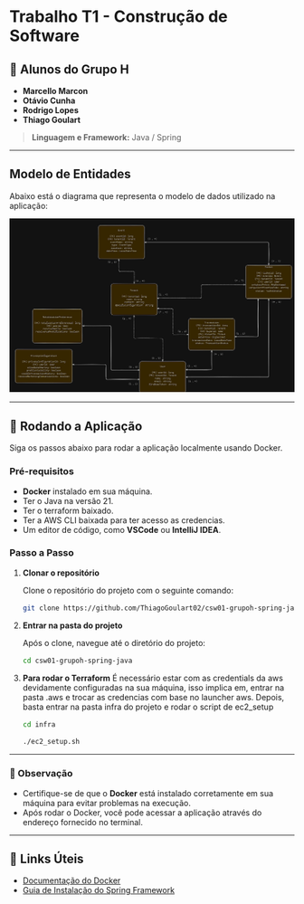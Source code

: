 
# Trabalho T1 - Construção de Software

## 👥 Alunos do Grupo H

- **Marcello Marcon**
- **Otávio Cunha**
- **Rodrigo Lopes**
- **Thiago Goulart**

> **Linguagem e Framework:** Java / Spring

---

## Modelo de Entidades

Abaixo está o diagrama que representa o modelo de dados utilizado na aplicação:

![Diagrama do banco de dados](./assets/modelo_banco.png)

---

## 🚀 Rodando a Aplicação

Siga os passos abaixo para rodar a aplicação localmente usando Docker.

### **Pré-requisitos**

- **Docker** instalado em sua máquina.
- Ter o Java na versão 21.
- Ter o terraform baixado.
- Ter a AWS CLI baixada para ter acesso as credencias.
- Um editor de código, como **VSCode** ou **IntelliJ IDEA**.

### **Passo a Passo**

1. **Clonar o repositório**

   Clone o repositório do projeto com o seguinte comando:

   ```bash
   git clone https://github.com/ThiagoGoulart02/csw01-grupoh-spring-java.git
   ```

2. **Entrar na pasta do projeto**

   Após o clone, navegue até o diretório do projeto:

   ```bash
   cd csw01-grupoh-spring-java
   ```
3. **Para rodar o Terraform**
   É necessário estar com as credentials da aws devidamente configuradas na sua máquina, isso implica em, entrar na pasta .aws e trocar as credencias com base no launcher aws.
   Depois, basta entrar na pasta infra do projeto e rodar o script de ec2_setup
      ```bash
   cd infra
   ```
   ```bash
   ./ec2_setup.sh  
   ```   
---

### 📝 Observação

- Certifique-se de que o **Docker** está instalado corretamente em sua máquina para evitar problemas na execução.
- Após rodar o Docker, você pode acessar a aplicação através do endereço fornecido no terminal.

---

## 🔗 Links Úteis

- [Documentação do Docker](https://docs.docker.com/get-started/)
- [Guia de Instalação do Spring Framework](https://spring.io/guides)
